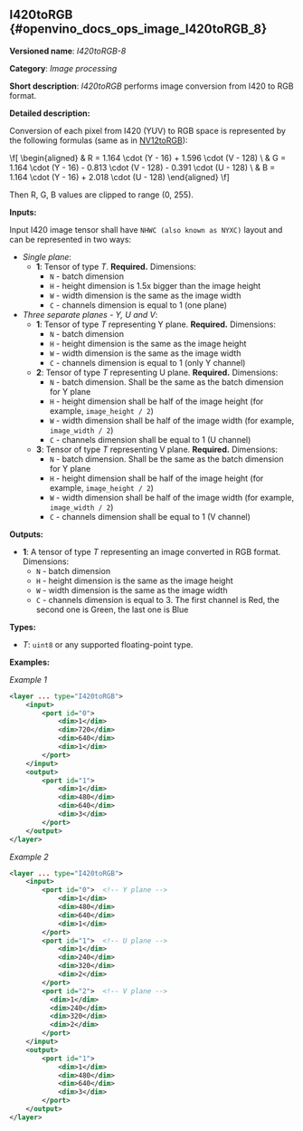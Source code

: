 ## I420toRGB <a name="I420toRGB"></a> {#openvino_docs_ops_image_I420toRGB_8}

**Versioned name**: *I420toRGB-8*

**Category**: *Image processing*

**Short description**: *I420toRGB* performs image conversion from I420 to RGB format.

**Detailed description:**

Conversion of each pixel from I420 (YUV) to RGB space is represented by the following formulas (same as in [NV12toRGB](NV12toRGB_8.md)):

\f[
\begin{aligned}
& R = 1.164 \cdot (Y - 16) + 1.596 \cdot (V - 128) \\
& G = 1.164 \cdot (Y - 16) - 0.813 \cdot (V - 128) - 0.391 \cdot (U - 128) \\
& B = 1.164 \cdot (Y - 16) + 2.018 \cdot (U - 128)
\end{aligned}
\f]

Then R, G, B values are clipped to range (0, 255).

**Inputs:**

Input I420 image tensor shall have `NHWC (also known as NYXC)` layout and can be represented in two ways:
* *Single plane*:
  * **1**: Tensor of type *T*. **Required.** Dimensions:
    * `N` - batch dimension
    * `H` - height dimension is 1.5x bigger than the image height
    * `W` - width dimension is the same as the image width
    * `C` - channels dimension is equal to 1 (one plane)
* *Three separate planes - Y, U and V*:
  * **1**: Tensor of type *T* representing Y plane. **Required.** Dimensions:
    * `N` - batch dimension
    * `H` - height dimension is the same as the image height
    * `W` - width dimension is the same as the image width
    * `C` - channels dimension is equal to 1 (only Y channel)
  * **2**: Tensor of type *T* representing U plane. **Required.** Dimensions:
    * `N` - batch dimension. Shall be the same as the batch dimension for Y plane
    * `H` - height dimension shall be half of the image height (for example, `image_height / 2`)
    * `W` - width dimension shall be half of the image width (for example, `image_width / 2`)
    * `C` - channels dimension shall be equal to 1 (U channel)
  * **3**: Tensor of type *T* representing V plane. **Required.** Dimensions:
    * `N` - batch dimension. Shall be the same as the batch dimension for Y plane
    * `H` - height dimension shall be half of the image height (for example, `image_height / 2`)
    * `W` - width dimension shall be half of the image width (for example, `image_width / 2`)
    * `C` - channels dimension shall be equal to 1 (V channel)

**Outputs:**

* **1**: A tensor of type *T* representing an image converted in RGB format. Dimensions:
  * `N` - batch dimension
  * `H` - height dimension is the same as the image height
  * `W` - width dimension is the same as the image width
  * `C` - channels dimension is equal to 3. The first channel is Red, the second one is Green, the last one is Blue

**Types:**

* *T*: `uint8` or any supported floating-point type.


**Examples:**

*Example 1*

```xml
<layer ... type="I420toRGB">
    <input>
        <port id="0">
            <dim>1</dim>
            <dim>720</dim>
            <dim>640</dim>
            <dim>1</dim>
        </port>
    </input>
    <output>
        <port id="1">
            <dim>1</dim>
            <dim>480</dim>
            <dim>640</dim>
            <dim>3</dim>
        </port>
    </output>
</layer>
```

*Example 2*

```xml
<layer ... type="I420toRGB">
    <input>
        <port id="0">  <!-- Y plane -->
            <dim>1</dim>
            <dim>480</dim>
            <dim>640</dim>
            <dim>1</dim>
        </port>
        <port id="1">  <!-- U plane -->
            <dim>1</dim>
            <dim>240</dim>
            <dim>320</dim>
            <dim>2</dim>
        </port>
        <port id="2">  <!-- V plane -->
          <dim>1</dim>
          <dim>240</dim>
          <dim>320</dim>
          <dim>2</dim>
        </port>
    </input>
    <output>
        <port id="1">
            <dim>1</dim>
            <dim>480</dim>
            <dim>640</dim>
            <dim>3</dim>
        </port>
    </output>
</layer>
```
